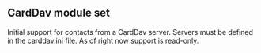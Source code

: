 ## CardDav module set

Initial support for contacts from a CardDav server. Servers must be defined in the carddav.ini file. As of right now support is read-only.
